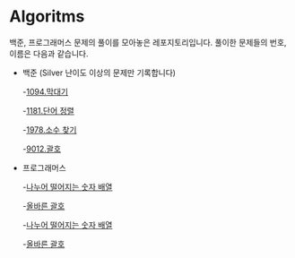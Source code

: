 # Algoritms

백준, 프로그래머스 문제의 풀이를 모아놓은 레포지토리입니다. 풀이한 문제들의 번호, 이름은 다음과 같습니다.

- 백준 (Silver 난이도 이상의 문제만 기록합니다)

  -[1094.막대기](https://www.acmicpc.net/problem/1094)

  -[1181.단어 정렬](https://www.acmicpc.net/problem/1094)
  
  -[1978.소수 찾기](https://www.acmicpc.net/problem/1978)
  
  -[9012.괄호](https://www.acmicpc.net/problem/9012)

- 프로그래머스

  -[나누어 떨어지는 숫자 배열](https://school.programmers.co.kr/learn/courses/30/lessons/12910)

  -[올바른 괄호](https://school.programmers.co.kr/learn/courses/30/lessons/12909)
  
  -[나누어 떨어지는 숫자 배열](https://school.programmers.co.kr/learn/courses/30/lessons/12910)

  -[올바른 괄호](https://school.programmers.co.kr/learn/courses/30/lessons/12909)
  
  
  
  
